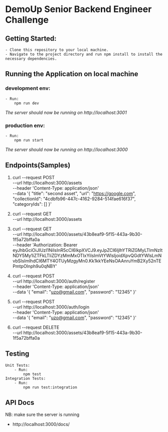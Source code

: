 # DemoUp Senior Backend Engineer Challenge

## Getting Started:

    - Clone this repository to your local machine.
    - Navigate to the project directory and run npm install to install the necessary dependencies.


## Running the Application on local machine

### development env:

    - Run:
        npm run dev

*The server should now be running on http://localhost:3001*

### production env:

    - Run:
        npm run start

*The server should now be running on http://localhost:3000*



## Endpoints(Samples)

1. curl --request POST \
  --url http://localhost:3000/assets \
  --header 'Content-Type: application/json' \
  --data '{
	"title": "second asset",
	"url": "https://google.com",
	"collectionId": "4cdbfb96-447c-4162-9284-514fae616f37",
	"categoryIds": []
}'

2. curl --request GET \
  --url http://localhost:3000/assets

3. curl --request GET \
  --url http://localhost:3000/assets/43b8eaf9-5f15-443a-9b30-1f5a72bffa0a \
  --header 'Authorization: Bearer eyJhbGciOiJIUzI1NiIsInR5cCI6IkpXVCJ9.eyJpZCI6IjlhYTRiZGMyLTlmNzItNDY5My1iZTFkLTliZDYzMmMxOTIxYiIsImVtYWlsIjoidXpvQGdtYWlsLmNvbSIsImlhdCI6MTY4OTUyMzgyMn0.Kk1kkYEeNsOAAnruYmB2Xy52nTEPmtpOlnph9u0qNBY'

4. curl --request POST \
  --url http://localhost:3000/auth/register \
  --header 'Content-Type: application/json' \
  --data '{
	"email": "uzo@gmail.com",
	"password": "12345"
}'

5. curl --request POST \
  --url http://localhost:3000/auth/login \
  --header 'Content-Type: application/json' \
  --data '{
	"email": "uzo@gmail.com",
	"password": "12345"
}'

6. curl --request DELETE \
  --url http://localhost:3000/assets/43b8eaf9-5f15-443a-9b30-1f5a72bffa0a


## Testing

    Unit Tests: 
        - Run:
            npm test
    Integration Tests:
        - Run:
            npm run test:integration


## API Docs

NB: make sure the server is running
- http://localhost:3000/docs/